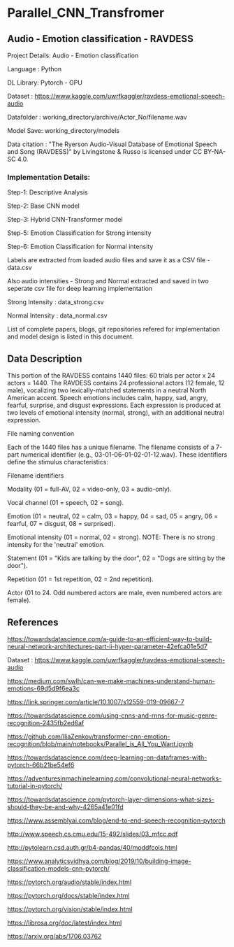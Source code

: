 # Parallel_CNN_Transfromer

## Audio - Emotion classification - RAVDESS

Project Details: Audio - Emotion classification

Language : Python

DL Library: Pytorch - GPU

Dataset : https://www.kaggle.com/uwrfkaggler/ravdess-emotional-speech-audio

Datafolder : working_directory/archive/Actor_No/filename.wav

Model Save: working_directory/models

Data citation : "The Ryerson Audio-Visual Database of Emotional Speech and Song (RAVDESS)" by Livingstone & Russo is licensed under CC BY-NA-SC 4.0.


                        
### Implementation Details:

Step-1: Descriptive Analysis

Step-2: Base CNN model

Step-3: Hybrid CNN-Transformer model

Step-5: Emotion Classification for Strong intensity

Step-6: Emotion Classification for Normal intensity


Labels are extracted from loaded audio files and save it as a CSV file - data.csv

Also audio intensities - Strong and Normal extracted and saved in two seperate csv file for deep learning implementation

Strong Intensity : data_strong.csv

Normal Intensity : data_normal.csv

List of complete papers, blogs, git repositories refered for implementation and model design is listed in this document.
                        
## Data Description
                      
This portion of the RAVDESS contains 1440 files: 60 trials per actor x 24 actors = 1440. The RAVDESS contains 24 professional actors (12 female, 12 male), vocalizing two lexically-matched statements in a neutral North American accent. Speech emotions includes calm, happy, sad, angry, fearful, surprise, and disgust expressions. Each expression is produced at two levels of emotional intensity (normal, strong), with an additional neutral expression.

File naming convention

Each of the 1440 files has a unique filename. The filename consists of a 7-part numerical identifier (e.g., 03-01-06-01-02-01-12.wav). These identifiers define the stimulus characteristics:

Filename identifiers

Modality (01 = full-AV, 02 = video-only, 03 = audio-only).

Vocal channel (01 = speech, 02 = song).

Emotion (01 = neutral, 02 = calm, 03 = happy, 04 = sad, 05 = angry, 06 = fearful, 07 = disgust, 08 = surprised).

Emotional intensity (01 = normal, 02 = strong). NOTE: There is no strong intensity for the 'neutral' emotion.

Statement (01 = "Kids are talking by the door", 02 = "Dogs are sitting by the door").

Repetition (01 = 1st repetition, 02 = 2nd repetition).

Actor (01 to 24. Odd numbered actors are male, even numbered actors are female).



## References 

https://towardsdatascience.com/a-guide-to-an-efficient-way-to-build-neural-network-architectures-part-ii-hyper-parameter-42efca01e5d7

Dataset : https://www.kaggle.com/uwrfkaggler/ravdess-emotional-speech-audio

https://medium.com/swlh/can-we-make-machines-understand-human-emotions-69d5d9f6ea3c

https://link.springer.com/article/10.1007/s12559-019-09667-7

https://towardsdatascience.com/using-cnns-and-rnns-for-music-genre-recognition-2435fb2ed6af

https://github.com/IliaZenkov/transformer-cnn-emotion-recognition/blob/main/notebooks/Parallel_is_All_You_Want.ipynb

https://towardsdatascience.com/deep-learning-on-dataframes-with-pytorch-66b21be54ef6

https://adventuresinmachinelearning.com/convolutional-neural-networks-tutorial-in-pytorch/

https://towardsdatascience.com/pytorch-layer-dimensions-what-sizes-should-they-be-and-why-4265a41e01fd

https://www.assemblyai.com/blog/end-to-end-speech-recognition-pytorch

http://www.speech.cs.cmu.edu/15-492/slides/03_mfcc.pdf

http://pytolearn.csd.auth.gr/b4-pandas/40/moddfcols.html

https://www.analyticsvidhya.com/blog/2019/10/building-image-classification-models-cnn-pytorch/

https://pytorch.org/audio/stable/index.html

https://pytorch.org/docs/stable/index.html

https://pytorch.org/vision/stable/index.html

https://librosa.org/doc/latest/index.html

https://arxiv.org/abs/1706.03762

